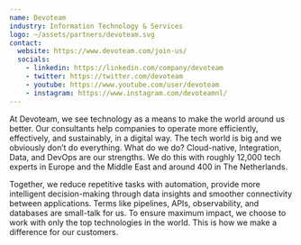```yaml
---
name: Devoteam
industry: Information Technology & Services
logo: ~/assets/partners/devoteam.svg
contact:
  website: https://www.devoteam.com/join-us/
  socials:
    - linkedin: https://linkedin.com/company/devoteam
    - twitter: https://twitter.com/devoteam
    - youtube: https://www.youtube.com/user/devoteam
    - instagram: https://www.instagram.com/devoteamnl/
---
```


At Devoteam, we see technology as a means to make the world around us better. Our consultants help companies to operate more efficiently, effectively, and sustainably, in a digital way. The tech world is big and we obviously don’t do everything. What do we do? Cloud-native, Integration, Data, and DevOps are our strengths. We do this with roughly 12,000 tech experts in Europe and the Middle East and around 400 in The Netherlands.

Together, we reduce repetitive tasks with automation, provide more intelligent decision-making through data insights and smoother connectivity between applications. Terms like pipelines, APIs, observability, and databases are small-talk for us. To ensure maximum impact, we choose to work with only the top technologies in the world. This is how we make a difference for our customers.
